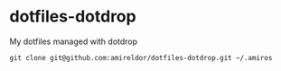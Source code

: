 # dotfiles-dotdrop
My dotfiles managed with dotdrop

    git clone git@github.com:amireldor/dotfiles-dotdrop.git ~/.amiros

